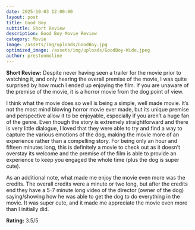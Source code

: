 ```yaml
---
date: 2025-10-03 12:00:00
layout: post
title: Good Boy
subtitle: Short Review
description: Good Boy Movie Review
category: Movie
image: /assets/img/uploads/GoodBoy.jpg
optimized_image: /assets/img/uploads/GoodBoy-Wide.jpeg
author: prestonmoline
---
```


**Short Review:**
Despite never having seen a trailer for the movie prior to watching it, and only hearing the overall premise of the movie, I was quite surprised by how much I ended up enjoying the film. If you are unaware of the premise of the movie, it is a horror movie from the dog point of view.

I think what the movie does so well is being a simple, well made movie. It’s not the most mind blowing horror movie ever made, but its unique premise and perspective allow it to be enjoyable, especially if you aren’t a huge fan of the genre. Even though the story is extremely straightforward and there is very little dialogue, I loved that they were able to try and find a way to capture the various emotions of the dog, making the movie more of an experience rather than a compelling story. For being only an hour and fifteen minutes long, this is definitely a movie to check out as it doesn’t overstay its welcome and the premise of the film is able to provide an experience to keep you engaged the whole time (plus the dog is super cute). 

As an additional note, what made me enjoy the movie even more was the credits. The overall credits were a minute or two long, but after the credits end they have a 5-7 minute long video of the director (owner of the dog) saying/showing how he was able to get the dog to do everything in the movie. It was super cute, and it made me appreciate the movie even more than I initially did.


**Rating:**
3.5/5 





